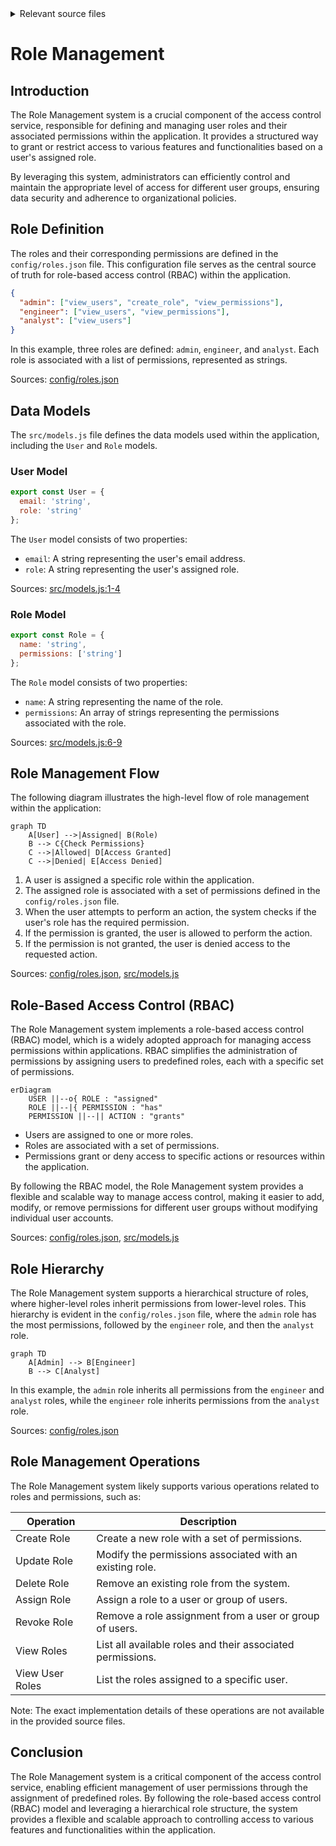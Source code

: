 <details>
<summary>Relevant source files</summary>

The following files were used as context for generating this wiki page:

- [config/roles.json](https://github.com/aanickode/access-control-service/blob/main/config/roles.json)
- [src/models.js](https://github.com/aanickode/access-control-service/blob/main/src/models.js)

</details>

# Role Management

## Introduction

The Role Management system is a crucial component of the access control service, responsible for defining and managing user roles and their associated permissions within the application. It provides a structured way to grant or restrict access to various features and functionalities based on a user's assigned role.

By leveraging this system, administrators can efficiently control and maintain the appropriate level of access for different user groups, ensuring data security and adherence to organizational policies.

## Role Definition

The roles and their corresponding permissions are defined in the `config/roles.json` file. This configuration file serves as the central source of truth for role-based access control (RBAC) within the application.

```json
{
  "admin": ["view_users", "create_role", "view_permissions"],
  "engineer": ["view_users", "view_permissions"],
  "analyst": ["view_users"]
}
```

In this example, three roles are defined: `admin`, `engineer`, and `analyst`. Each role is associated with a list of permissions, represented as strings.

Sources: [config/roles.json](https://github.com/aanickode/access-control-service/blob/main/config/roles.json)

## Data Models

The `src/models.js` file defines the data models used within the application, including the `User` and `Role` models.

### User Model

```javascript
export const User = {
  email: 'string',
  role: 'string'
};
```

The `User` model consists of two properties:

- `email`: A string representing the user's email address.
- `role`: A string representing the user's assigned role.

Sources: [src/models.js:1-4](https://github.com/aanickode/access-control-service/blob/main/src/models.js#L1-L4)

### Role Model

```javascript
export const Role = {
  name: 'string',
  permissions: ['string']
};
```

The `Role` model consists of two properties:

- `name`: A string representing the name of the role.
- `permissions`: An array of strings representing the permissions associated with the role.

Sources: [src/models.js:6-9](https://github.com/aanickode/access-control-service/blob/main/src/models.js#L6-L9)

## Role Management Flow

The following diagram illustrates the high-level flow of role management within the application:

```mermaid
graph TD
    A[User] -->|Assigned| B(Role)
    B --> C{Check Permissions}
    C -->|Allowed| D[Access Granted]
    C -->|Denied| E[Access Denied]
```

1. A user is assigned a specific role within the application.
2. The assigned role is associated with a set of permissions defined in the `config/roles.json` file.
3. When the user attempts to perform an action, the system checks if the user's role has the required permission.
4. If the permission is granted, the user is allowed to perform the action.
5. If the permission is not granted, the user is denied access to the requested action.

Sources: [config/roles.json](https://github.com/aanickode/access-control-service/blob/main/config/roles.json), [src/models.js](https://github.com/aanickode/access-control-service/blob/main/src/models.js)

## Role-Based Access Control (RBAC)

The Role Management system implements a role-based access control (RBAC) model, which is a widely adopted approach for managing access permissions within applications. RBAC simplifies the administration of permissions by assigning users to predefined roles, each with a specific set of permissions.

```mermaid
erDiagram
    USER ||--o{ ROLE : "assigned"
    ROLE ||--|{ PERMISSION : "has"
    PERMISSION ||--|| ACTION : "grants"
```

- Users are assigned to one or more roles.
- Roles are associated with a set of permissions.
- Permissions grant or deny access to specific actions or resources within the application.

By following the RBAC model, the Role Management system provides a flexible and scalable way to manage access control, making it easier to add, modify, or remove permissions for different user groups without modifying individual user accounts.

Sources: [config/roles.json](https://github.com/aanickode/access-control-service/blob/main/config/roles.json), [src/models.js](https://github.com/aanickode/access-control-service/blob/main/src/models.js)

## Role Hierarchy

The Role Management system supports a hierarchical structure of roles, where higher-level roles inherit permissions from lower-level roles. This hierarchy is evident in the `config/roles.json` file, where the `admin` role has the most permissions, followed by the `engineer` role, and then the `analyst` role.

```mermaid
graph TD
    A[Admin] --> B[Engineer]
    B --> C[Analyst]
```

In this example, the `admin` role inherits all permissions from the `engineer` and `analyst` roles, while the `engineer` role inherits permissions from the `analyst` role.

Sources: [config/roles.json](https://github.com/aanickode/access-control-service/blob/main/config/roles.json)

## Role Management Operations

The Role Management system likely supports various operations related to roles and permissions, such as:

| Operation | Description |
| --- | --- |
| Create Role | Create a new role with a set of permissions. |
| Update Role | Modify the permissions associated with an existing role. |
| Delete Role | Remove an existing role from the system. |
| Assign Role | Assign a role to a user or group of users. |
| Revoke Role | Remove a role assignment from a user or group of users. |
| View Roles | List all available roles and their associated permissions. |
| View User Roles | List the roles assigned to a specific user. |

Note: The exact implementation details of these operations are not available in the provided source files.

## Conclusion

The Role Management system is a critical component of the access control service, enabling efficient management of user permissions through the assignment of predefined roles. By following the role-based access control (RBAC) model and leveraging a hierarchical role structure, the system provides a flexible and scalable approach to controlling access to various features and functionalities within the application.